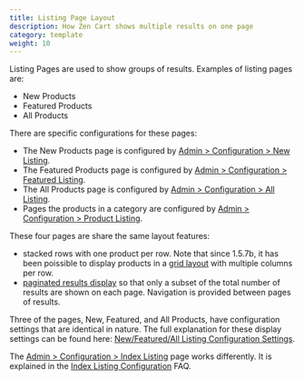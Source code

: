 ```yaml
---
title: Listing Page Layout
description: How Zen Cart shows multiple results on one page 
category: template
weight: 10
---
```


Listing Pages are used to show groups of results.  Examples of listing pages are: 

- New Products 
- Featured Products
- All Products

There are specific configurations for these pages: 

- The New Products page is configured by [Admin > Configuration > New Listing](/user/admin_pages/configuration/configuration_newlisting/).
- The Featured Products page is configured by [Admin > Configuration > Featured Listing](/user/admin_pages/configuration/configuration_featuredlisting/).
- The All Products page is configured by [Admin > Configuration > All Listing](/user/admin_pages/configuration/configuration_alllisting/).
- Pages the products in a category are configured by [Admin > Configuration > Product Listing](/user/admin_pages/configuration/configuration_productlisting/).

These four pages are share the same layout features: 
- stacked rows with one product per row.  Note that since 1.5.7b, it has been poissible to display products in a [grid layout](/user/template/listing_columns/) with multiple columns per row. 
- [paginated results display](/user/template/pagination/) so that only a subset of the total number of results are shown on each page.  Navigation is provided between pages of results. 

Three of the pages, New, Featured, and All Products, have configuration settings that are identical in nature. The full explanation for these display settings can be found here: [New/Featured/All Listing Configuration Settings](/user/template/new_featured_all_listing_page_configuration).

The [Admin > Configuration > Index Listing](/user/admin_pages/configuration/configuration_indexlisting/) page works differently.  It is explained in the [Index Listing Configuration](/user/template/index_listing) FAQ. 

